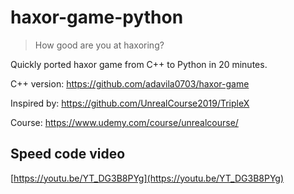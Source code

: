 # haxor-game-python

>  How good are you at haxoring?

Quickly ported haxor game from C++ to Python in 20 minutes.
 
C++ version: https://github.com/adavila0703/haxor-game

Inspired by: https://github.com/UnrealCourse2019/TripleX

Course: https://www.udemy.com/course/unrealcourse/
 
## Speed code video
[https://youtu.be/YT_DG3B8PYg](https://youtu.be/YT_DG3B8PYg)

